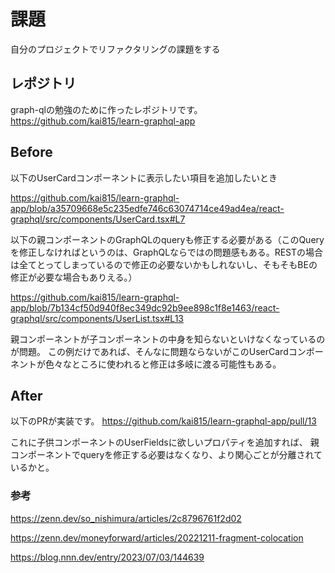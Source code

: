 # 課題
自分のプロジェクトでリファクタリングの課題をする

## レポジトリ
graph-qlの勉強のために作ったレポジトリです。
https://github.com/kai815/learn-graphql-app

## Before
以下のUserCardコンポーネントに表示したい項目を追加したいとき

https://github.com/kai815/learn-graphql-app/blob/a35709668e5c235edfe746c63074714ce49ad4ea/react-graphql/src/components/UserCard.tsx#L7

以下の親コンポーネントのGraphQLのqueryも修正する必要がある（このQueryを修正しなければというのは、GraphQLならではの問題感もある。RESTの場合は全てとってしまっているので修正の必要ないかもしれないし、そもそもBEの修正が必要な場合もありえる。）

https://github.com/kai815/learn-graphql-app/blob/7b134cf50d940f8ec349dc92b9ee898c1f8e1463/react-graphql/src/components/UserList.tsx#L13

親コンポーネントが子コンポーネントの中身を知らないといけなくなっているのが問題。
この例だけであれば、そんなに問題ならないがこのUserCardコンポーネントが色々なところに使われると修正は多岐に渡る可能性もある。



## After
以下のPRが実装です。
https://github.com/kai815/learn-graphql-app/pull/13

これに子供コンポーネントのUserFieldsに欲しいプロパティを追加すれば、
親コンポーネントでqueryを修正する必要はなくなり、より関心ごとが分離されているかと。

### 参考
https://zenn.dev/so_nishimura/articles/2c8796761f2d02

https://zenn.dev/moneyforward/articles/20221211-fragment-colocation

https://blog.nnn.dev/entry/2023/07/03/144639
